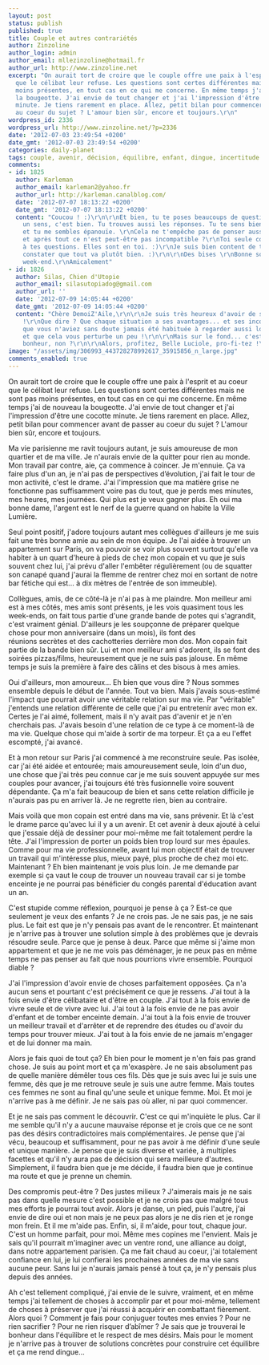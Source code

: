 ```yaml
---
layout: post
status: publish
published: true
title: Couple et autres contrariétés
author: Zinzoline
author_login: admin
author_email: mllezinzoline@hotmail.fr
author_url: http://www.zinzoline.net
excerpt: "On aurait tort de croire que le couple offre une paix à l'esprit et au coeur
  que le célibat leur refuse. Les questions sont certes différentes mais ne sont pas
  moins présentes, en tout cas en ce qui me concerne. En même temps j'ai de nouveau
  la bougeotte. J'ai envie de tout changer et j'ai l'impression d'être une cocotte
  minute. Je tiens rarement en place. Allez, petit bilan pour commencer avant de passer
  au coeur du sujet ? L'amour bien sûr, encore et toujours.\r\n"
wordpress_id: 2336
wordpress_url: http://www.zinzoline.net/?p=2336
date: '2012-07-03 23:49:54 +0200'
date_gmt: '2012-07-03 23:49:54 +0200'
categories: daily-planet
tags: couple, avenir, décision, équilibre, enfant, dingue, incertitude
comments:
- id: 1825
  author: Karleman
  author_email: karleman2@yahoo.fr
  author_url: http://karleman.canalblog.com/
  date: '2012-07-07 18:13:22 +0200'
  date_gmt: '2012-07-07 18:13:22 +0200'
  content: "Coucou ! :)\r\n\r\nEt bien, tu te poses beaucoups de questions et dans
    un sens, c'est bien. Tu trouves aussi les réponses. Tu te sens bien avec ton amour
    et tu me sembles épanouïe. \r\nCela ne t'empêche pas de penser aussi à ton parcours
    et après tout ce n'est peut-être pas incompatible ?\r\nToi seule connaît les réponses
    à tes questions. Elles sont en toi. :)\r\nJe suis bien content de te lire et de
    constater que tout va plutôt bien. :)\r\n\r\nDes bises \r\nBonne soirée et bon
    week-end.\r\nAmicalement"
- id: 1826
  author: Silas, Chien d'Utopie
  author_email: silasutopiadog@gmail.com
  author_url: ''
  date: '2012-07-09 14:05:44 +0200'
  date_gmt: '2012-07-09 14:05:44 +0200'
  content: "Chère DemoiZ'Aile,\r\n\r\nJe suis très heureux d'avoir de si belles nouvelles
    !\r\nQue dire ? Que chaque situation a ses avantages... et ses inconvénients,
    que vous n'aviez sans doute jamais été habituée à regarder aussi loin devant...
    et que cela vous perturbe un peu !\r\n\r\nMais sur le fond... c'est beaucoup de
    bonheur, non ?\r\n\r\nAlors, profitez, Belle Luciole, pro-fi-tez !\r\n\r\nPensées...\r\nSilas..."
image: "/assets/img/306993_443728278992617_35915856_n_large.jpg"
comments_enabled: true
---
```

On aurait tort de croire que le couple offre une paix à l'esprit et au coeur que le célibat leur refuse. Les questions sont certes différentes mais ne sont pas moins présentes, en tout cas en ce qui me concerne. En même temps j'ai de nouveau la bougeotte. J'ai envie de tout changer et j'ai l'impression d'être une cocotte minute. Je tiens rarement en place. Allez, petit bilan pour commencer avant de passer au coeur du sujet ? L'amour bien sûr, encore et toujours.

Ma vie parisienne me ravit toujours autant, je suis amoureuse de mon quartier et de ma ville. Je n'aurais envie de la quitter pour rien au monde. Mon travail par contre, aie, ça commence à coincer. Je m'ennuie. Ça va faire plus d'un an, je n'ai pas de perspectives d’évolution, j'ai fait le tour de mon activité, c'est le drame. J'ai l'impression que ma matière grise ne fonctionne pas suffisamment voire pas du tout, que je perds mes minutes, mes heures, mes journées. Qui plus est je veux gagner plus. Eh oui ma bonne dame, l'argent est le nerf de la guerre quand on habite la Ville Lumière.

Seul point positif, j'adore toujours autant mes collègues d'ailleurs je me suis fait une très bonne amie au sein de mon équipe. Je l'ai aidée à trouver un appartement sur Paris, on va pouvoir se voir plus souvent surtout qu'elle va habiter à un quart d'heure à pieds de chez mon copain et vu que je suis souvent chez lui, j'ai prévu d'aller l'embêter régulièrement (ou de squatter son canapé quand j'aurai la flemme de rentrer chez moi en sortant de notre bar fétiche qui est... à dix mètres de l'entrée de son immeuble).

Collègues, amis, de ce côté-là je n'ai pas à me plaindre. Mon meilleur ami est à mes côtés, mes amis sont présents, je les vois quasiment tous les week-ends, on fait tous partie d'une grande bande de potes qui s'agrandit, c'est vraiment génial. D'ailleurs je les soupçonne de préparer quelque chose pour mon anniversaire (dans un mois), ils font des réunions secrètes et des cachotteries derrière mon dos. Mon copain fait partie de la bande bien sûr. Lui et mon meilleur ami s'adorent, ils se font des soirées pizzas/films, heureusement que je ne suis pas jalouse. En même temps je suis la première à faire des câlins et des bisous à mes amies.

Oui d'ailleurs, mon amoureux... Eh bien que vous dire ? Nous sommes ensemble depuis le début de l'année. Tout va bien. Mais j'avais sous-estimé l'impact que pourrait avoir une véritable relation sur ma vie. Par "véritable" j'entends une relation différente de celle que j'ai pu entretenir avec mon ex. Certes je l'ai aimé, follement, mais il n'y avait pas d'avenir et je n'en cherchais pas. J'avais besoin d'une relation de ce type à ce moment-là de ma vie. Quelque chose qui m'aide à sortir de ma torpeur. Et ça a eu l'effet escompté, j'ai avancé.

Et à mon retour sur Paris j'ai commencé à me reconstruire seule. Pas isolée, car j'ai été aidée et entourée; mais amoureusement seule, loin d'un duo, une chose que j'ai très peu connue car je me suis souvent appuyée sur mes couples pour avancer, j'ai toujours été très fusionnelle voire souvent dépendante. Ça m'a fait beaucoup de bien et sans cette relation difficile je n'aurais pas pu en arriver là. Je ne regrette rien, bien au contraire.

Mais voilà que mon copain est entré dans ma vie, sans prévenir. Et là c'est le drame parce qu'avec lui il y a un avenir. Et cet avenir à deux ajouté à celui que j'essaie déjà de dessiner pour moi-même me fait totalement perdre la tête. J'ai l'impression de porter un poids bien trop lourd sur mes épaules. Comme pour ma vie professionnelle, avant lui mon objectif était de trouver un travail qui m'intéresse plus, mieux payé, plus proche de chez moi etc. Maintenant ? Eh bien maintenant je vois plus loin. Je me demande par exemple si ça vaut le coup de trouver un nouveau travail car si je tombe enceinte je ne pourrai pas bénéficier du congés parental d'éducation avant un an.

C'est stupide comme réflexion, pourquoi je pense à ça ? Est-ce que seulement je veux des enfants ? Je ne crois pas. Je ne sais pas, je ne sais plus. Le fait est que je n'y pensais pas avant de le rencontrer. Et maintenant je n'arrive pas à trouver une solution simple à des problèmes que je devrais résoudre seule. Parce que je pense à deux. Parce que même si j'aime mon appartement et que je ne me vois pas déménager, je ne peux pas en même temps ne pas penser au fait que nous pourrions vivre ensemble. Pourquoi diable ?

J'ai l'impression d'avoir envie de choses parfaitement opposées. Ça n'a aucun sens et pourtant c'est précisément ce que je ressens. J'ai tout à la fois envie d'être célibataire et d'être en couple. J'ai tout à la fois envie de vivre seule et de vivre avec lui. J'ai tout à la fois envie de ne pas avoir d'enfant et de tomber enceinte demain. J'ai tout à la fois envie de trouver un meilleur travail et d'arrêter et de reprendre des études ou d'avoir du temps pour trouver mieux. J'ai tout à la fois envie de ne jamais m'engager et de lui donner ma main.

Alors je fais quoi de tout ça? Eh bien pour le moment je n'en fais pas grand chose. Je suis au point mort et ça m'exaspère. Je ne sais absolument pas de quelle manière démêler tous ces fils. Dès que je suis avec lui je suis une femme, dès que je me retrouve seule je suis une autre femme. Mais toutes ces femmes ne sont au final qu'une seule et unique femme. Moi. Et moi je n'arrive pas à me définir. Je ne sais pas où aller, ni par quoi commencer.

Et je ne sais pas comment le découvrir. C'est ce qui m'inquiète le plus. Car il me semble qu'il n'y a aucune mauvaise réponse et je crois que ce ne sont pas des désirs contradictoires mais complémentaires. Je pense que j'ai vécu, beaucoup et suffisamment, pour ne pas avoir à me définir d'une seule et unique manière. Je pense que je suis diverse et variée, à multiples facettes et qu'il n'y aura pas de décision qui sera meilleure d'autres. Simplement, il faudra bien que je me décide, il faudra bien que je continue ma route et que je prenne un chemin.

Des compromis peut-être ? Des justes milieux ? J'aimerais mais je ne sais pas dans quelle mesure c'est possible et je ne crois pas que malgré tous mes efforts je pourrai tout avoir. Alors je danse, un pied, puis l'autre, j'ai envie de dire oui et non mais je ne peux pas alors je ne dis rien et je ronge mon frein. Et il me m'aide pas. Enfin, si, il m'aide, pour tout, chaque jour. C'est un homme parfait, pour moi. Même mes copines me l'envient. Mais je sais qu'il pourrait m'imaginer avec un ventre rond, une alliance au doigt, dans notre appartement parisien. Ça me fait chaud au coeur, j'ai totalement confiance en lui, je lui confierai les prochaines années de ma vie sans aucune peur. Sans lui je n'aurais jamais pensé à tout ça, je n'y pensais plus depuis des années.

Ah c'est tellement compliqué, j'ai envie de le suivre, vraiment, et en même temps j'ai tellement de choses à accomplir par et pour moi-même, tellement de choses à préserver que j'ai réussi à acquérir en combattant fièrement. Alors quoi ? Comment je fais pour conjuguer toutes mes envies ? Pour ne rien sacrifier ? Pour ne rien risquer d’abîmer ? Je sais que je trouverai le bonheur dans l'équilibre et le respect de mes désirs. Mais pour le moment je n'arrive pas à trouver de solutions concrètes pour construire cet équilibre et ça me rend dingue...
